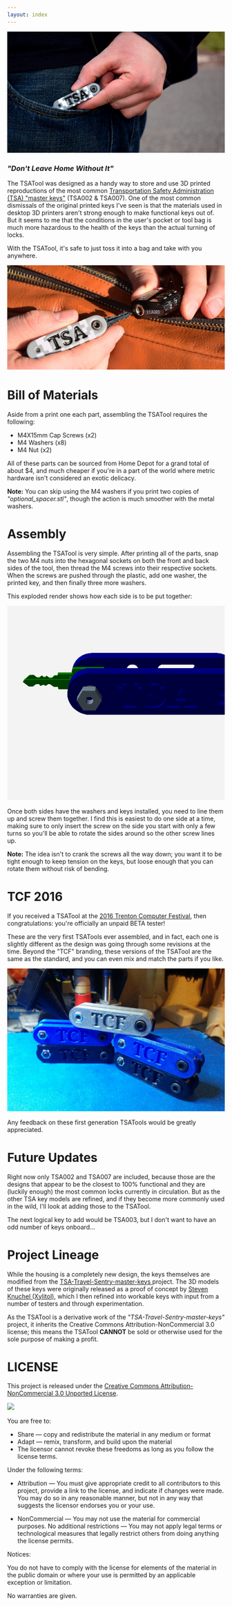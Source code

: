 ```yaml
---
layout: index
---
```

![Featured Image](/images/tsa_feat.jpg?raw=true "Featured Image")

### _"Don't Leave Home Without It"_

The TSATool was designed as a handy way to store and use 3D printed reproductions of the most common
[Transportation Safety Administration (TSA) "master keys"](https://en.wikipedia.org/wiki/Travel_Sentry)
(TSA002 & TSA007). One of the most common dismissals of the original printed keys I've seen is that the materials
used in desktop 3D printers aren't strong enough to make functional keys out of. But it seems to me that the conditions in
the user's pocket or tool bag is much more hazardous to the health of the keys than the actual turning of locks.

With the TSATool, it's safe to just toss it into a bag and take with you anywhere.

![Action Picture](/images/tsa_action.jpg?raw=true "Action Picture")

Bill of Materials
========

Aside from a print one each part, assembling the TSATool requires the following:

* M4X15mm Cap Screws (x2)
* M4 Washers (x8)
* M4 Nut (x2)

All of these parts can be sourced from Home Depot for a grand total of about $4, and much cheaper if you're in a part of
the world where metric hardware isn't considered an exotic delicacy.

**Note:** You can skip using the M4 washers if you print two copies of *"optional_spacer.stl"*, though the action is much
smoother with the metal washers.

Assembly
========

Assembling the TSATool is very simple. After printing all of the parts, snap the two M4 nuts into the hexagonal sockets on
both the front and back sides of the tool, then thread the M4 screws into their respective sockets. When the screws are
pushed through the plastic, add one washer, the printed key, and then finally three more washers.

This exploded render shows how each side is to be put together:

![Exploded View](/images/exploded.gif?raw=true "Exploded View")

Once both sides have the washers and keys installed, you need to line them up and screw them together. I find this is
easiest to do one side at a time, making sure to only insert the screw on the side you start with only a few turns so you'll
be able to rotate the sides around so the other screw lines up.

**Note:** The idea isn't to crank the screws all the way down; you want it to be tight enough to keep tension on the keys, but
loose enough that you can rotate them without risk of bending.

TCF 2016
========

If you received a TSATool at the [2016 Trenton Computer Festival](http://tcf.pages.tcnj.edu/), then congratulations: you're
officially an unpaid BETA tester!

These are the very first TSATools ever assembled, and in fact, each one is slightly different as the design was going through
some revisions at the time. Beyond the "TCF" branding, these versions of the TSATool are the same as the standard, and you
can even mix and match the parts if you like.

![First Generation](/images/first_gen.jpg?raw=true "First Generation")

Any feedback on these first generation TSATools would be greatly appreciated.

Future Updates
========

Right now only TSA002 and TSA007 are included, because those are the designs that appear to be the closest to 100% functional
and they are (luckily enough) the most common locks currently in circulation. But as the other TSA key models are refined,
and if they become more commonly used in the wild, I'll look at adding those to the TSATool.

The next logical key to add would be TSA003, but I don't want to have an odd number of keys onboard...

Project Lineage
=========

While the housing is a completely new design, the keys themselves are modified from the [TSA-Travel-Sentry-master-keys
](https://github.com/Xyl2k/TSA-Travel-Sentry-master-keys) project. The 3D models of these keys were originally released as a
proof of concept by [Steven Knuchel (Xylitol)](http://www.xylibox.com/), which I then refined into workable keys with input
from a number of testers and through experimentation.

As the TSATool is a derivative work of the *"TSA-Travel-Sentry-master-keys"* project, it inherits the Creative Commons
Attribution-NonCommercial 3.0 license; this means the TSATool **CANNOT** be sold or otherwise used for the sole purpose of
making a profit.

LICENSE
=========
This project is released under the [Creative Commons Attribution-NonCommercial 3.0 Unported License](https://creativecommons.org/licenses/by-nc/3.0/us/).

![](https://upload.wikimedia.org/wikipedia/commons/9/99/Cc-by-nc_icon.svg)

You are free to:

* Share — copy and redistribute the material in any medium or format
* Adapt — remix, transform, and build upon the material
* The licensor cannot revoke these freedoms as long as you follow the license terms.

Under the following terms:

* Attribution — You must give appropriate credit to all contributors to this project, provide a link to the license, and indicate if changes were made. You may do so in any reasonable manner, but not in any way that suggests the licensor endorses you or your use.

* NonCommercial — You may not use the material for commercial purposes.
No additional restrictions — You may not apply legal terms or technological measures that legally restrict others from doing anything the license permits.

Notices:

You do not have to comply with the license for elements of the material in the public domain or where your use is permitted by an applicable exception or limitation.

No warranties are given.
